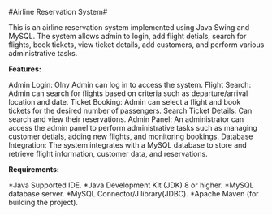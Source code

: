 #Airline Reservation System#

This is an airline reservation system implemented using Java Swing and MySQL.
The system allows admin to login, add flight detials, search for flights, book tickets, view ticket details, add customers, and perform various administrative tasks.

**Features:**

Admin Login: Olny Admin can log in to access the system.
Flight Search: Admin can search for flights based on criteria such as departure/arrival location and date.
Ticket Booking: Admin can select a flight and book tickets for the desired number of passengers.
Search Ticket Details: Can search and view their reservations.
Admin Panel: An administrator can access the admin panel to perform administrative tasks such as managing customer detials, adding new flights, and monitoring bookings.
Database Integration: The system integrates with a MySQL database to store and retrieve flight information, customer data, and reservations.


**Requirements:**

*Java Supported IDE.
*Java Development Kit (JDK) 8 or higher.
*MySQL database server.
*MySQL Connector/J library(JDBC).
*Apache Maven (for building the project).
